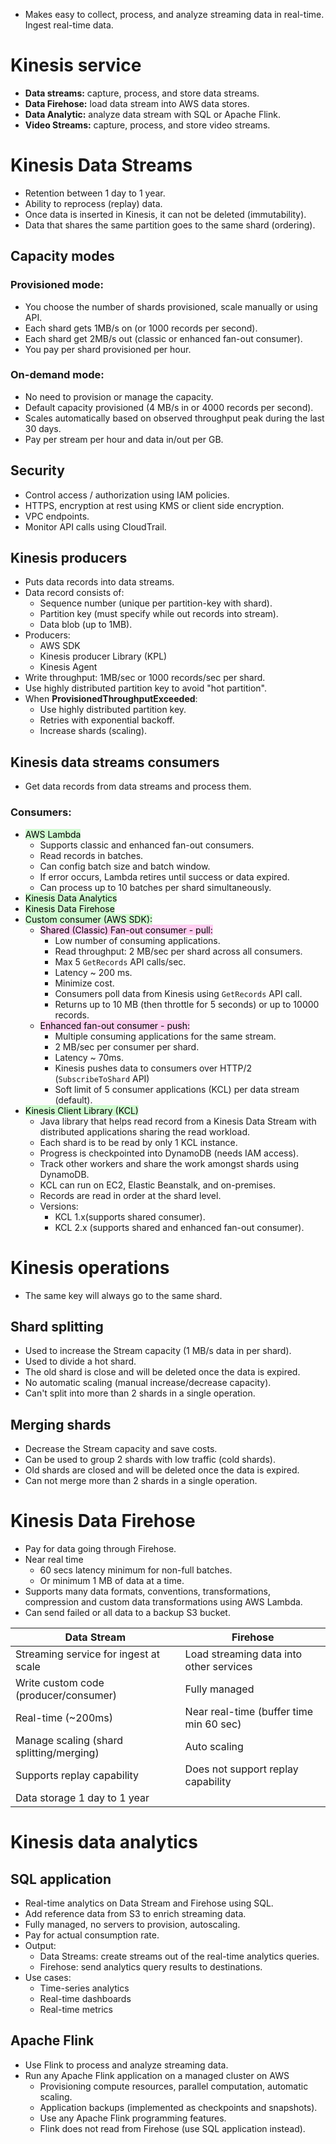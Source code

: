 - Makes easy to collect, process, and analyze streaming data in real-time. Ingest real-time data.
# Kinesis service
- **Data streams:** capture, process, and store data streams.
- **Data Firehose:** load data stream into AWS data stores.
- **Data Analytic:** analyze data stream with SQL or Apache Flink.
- **Video Streams:** capture, process, and store video streams.
# Kinesis Data Streams
- Retention between 1 day to 1 year.
- Ability to reprocess (replay) data.
- Once data is inserted in Kinesis, it can not be deleted (immutability).
- Data that shares the same partition goes to the same shard (ordering).
## Capacity modes
### Provisioned mode:
- You choose the number of shards provisioned, scale manually or using API.
- Each shard gets 1MB/s on (or 1000 records per second).
- Each shard get 2MB/s out (classic or enhanced fan-out consumer).
- You pay per shard provisioned per hour.
### On-demand mode:
- No need to provision or manage the capacity.
- Default capacity provisioned (4 MB/s in or 4000 records per second).
- Scales automatically based on observed throughput peak during the last 30 days.
- Pay per stream per hour and data in/out per GB.
## Security
- Control access / authorization using IAM policies.
- HTTPS, encryption at rest using KMS or client side encryption.
- VPC endpoints.
- Monitor API calls using CloudTrail.
## Kinesis producers
- Puts data records into data streams.
- Data record consists of:
	- Sequence number (unique per partition-key with shard).
	- Partition key (must specify while out records into stream).
	- Data blob (up to 1MB).
- Producers:
	- AWS SDK
	- Kinesis producer Library (KPL)
	- Kinesis Agent
- Write throughput: 1MB/sec or 1000 records/sec per shard.
- Use highly distributed partition key to avoid "hot partition".
- When **ProvisionedThroughputExceeded**:
	- Use highly distributed partition key.
	- Retries with exponential backoff.
	- Increase shards (scaling).
## Kinesis data streams consumers
- Get data records from data streams and process them.
### Consumers:
- <mark style="background: #BBFABBA6;">AWS Lambda</mark>
	- Supports classic and enhanced fan-out consumers.
	- Read records in batches.
	- Can config batch size and batch window.
	- If error occurs, Lambda retires until success or data expired.
	- Can process up to 10 batches per shard simultaneously.
- <mark style="background: #BBFABBA6;">Kinesis Data Analytics</mark>
- <mark style="background: #BBFABBA6;">Kinesis Data Firehose</mark>
- <mark style="background: #BBFABBA6;">Custom consumer (AWS SDK): </mark>
	- <mark style="background: #FFB8EBA6;">Shared (Classic) Fan-out consumer - pull:</mark>
		- Low number of consuming applications.
		- Read throughput: 2 MB/sec per shard across all consumers.
		- Max 5 `GetRecords` API calls/sec.
		- Latency ~ 200 ms.
		- Minimize cost.
		- Consumers poll data from Kinesis using `GetRecords` API call.
		- Returns up to 10 MB (then throttle for 5 seconds) or up to 10000 records.
	- <mark style="background: #FFB8EBA6;">Enhanced fan-out consumer - push:</mark>
		- Multiple consuming applications for the same stream.
		- 2 MB/sec per consumer per shard.
		- Latency ~ 70ms.
		- Kinesis pushes data to consumers over HTTP/2 (`SubscribeToShard` API)
		- Soft limit of 5 consumer applications (KCL) per data stream (default).
- <mark style="background: #BBFABBA6;">Kinesis Client Library (KCL)</mark> 
	- Java library that helps read record from a Kinesis Data Stream with distributed applications sharing the read workload.
	- Each shard is to be read by only 1 KCL instance.
	- Progress is checkpointed into DynamoDB (needs IAM access).
	- Track other workers and share the work amongst shards using DynamoDB.
	- KCL can run on EC2, Elastic Beanstalk, and on-premises.
	- Records are read in order at the shard level.
	- Versions:
		- KCL 1.x(supports shared consumer).
		- KCL 2.x (supports shared and enhanced fan-out consumer).
# Kinesis operations
- The same key will always go to the same shard.
## Shard splitting
- Used to increase the Stream capacity (1 MB/s data in per shard).
- Used to divide a hot shard.
- The old shard is close and will be deleted once the data is expired.
- No automatic scaling (manual increase/decrease capacity).
- Can't split into more than 2 shards in a single operation.
## Merging shards
- Decrease the Stream capacity and save costs.
- Can be used to group 2 shards with low traffic (cold shards).
- Old shards are closed and will be deleted once the data is expired.
- Can not merge more than 2 shards in a single operation.
# Kinesis Data Firehose
- Pay for data going through Firehose.
- Near real time
	- 60 secs latency minimum for non-full batches.
	- Or minimum 1 MB of data at a time.
- Supports many data formats, conventions, transformations, compression and custom data transformations using AWS Lambda.
- Can send failed or all data to a backup S3 bucket.

| Data Stream | Firehose |
| -- | -- | 
| Streaming service for ingest at scale | Load streaming data into other services |
| Write custom code (producer/consumer) | Fully managed | 
| Real-time (~200ms) | Near real-time (buffer time min 60 sec) |
| Manage scaling (shard splitting/merging) | Auto scaling |
| Supports replay capability | Does not support replay capability |
| Data storage 1 day to 1 year | |
# Kinesis data analytics
## SQL application
- Real-time analytics on Data Stream and Firehose using SQL.
- Add reference data from S3 to enrich streaming data.
- Fully managed, no servers to provision, autoscaling.
- Pay for actual consumption rate.
- Output:
	- Data Streams: create streams out of the real-time analytics queries.
	- Firehose: send analytics query results to destinations.
- Use cases:
	- Time-series analytics
	- Real-time dashboards
	- Real-time metrics
## Apache Flink
- Use Flink to process and analyze streaming data.
- Run any Apache Flink application on a managed cluster on AWS
	- Provisioning compute resources, parallel computation, automatic scaling.
	- Application backups (implemented as checkpoints and snapshots).
	- Use any Apache Flink programming features.
	- Flink does not read from Firehose (use SQL application instead).




